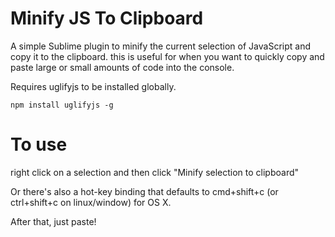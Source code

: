 # Minify JS To Clipboard

A simple Sublime plugin to minify the current selection of JavaScript and copy it to the clipboard. this is useful for when you want to quickly copy and paste large or small amounts of code into the console.


Requires uglifyjs to be installed globally.

	npm install uglifyjs -g

# To use

right click on a selection and then click "Minify selection to clipboard"

Or there's also a hot-key binding that defaults to cmd+shift+c (or ctrl+shift+c on linux/window) for OS X.

After that, just paste!
